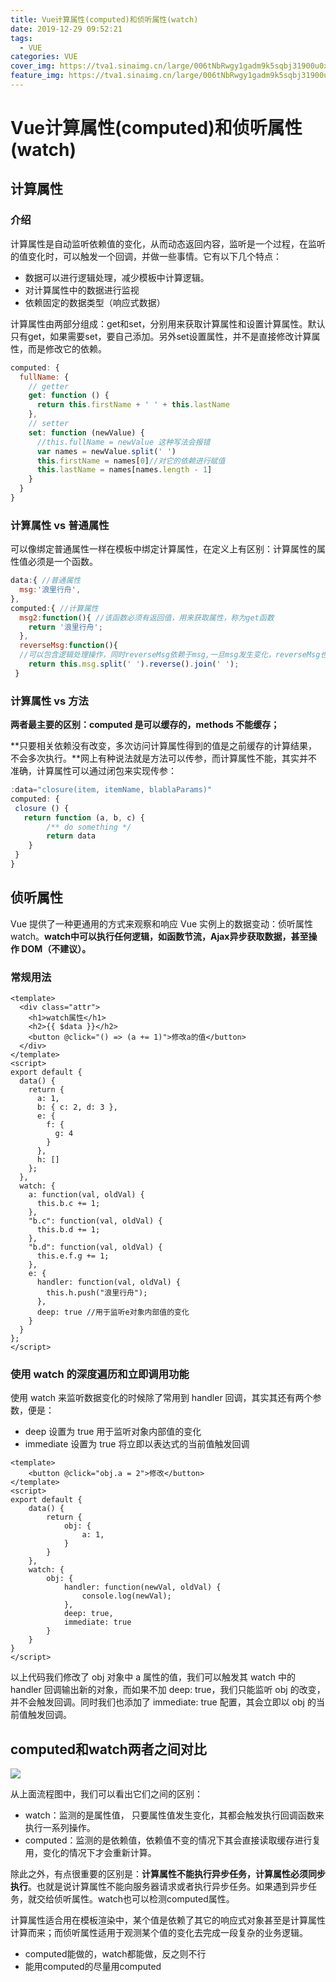 ```yaml
---
title: Vue计算属性(computed)和侦听属性(watch)
date: 2019-12-29 09:52:21
tags:
  - VUE
categories: VUE
cover_img: https://tva1.sinaimg.cn/large/006tNbRwgy1gadm9k5sqbj31900u0x6q.jpg
feature_img: https://tva1.sinaimg.cn/large/006tNbRwgy1gadm9k5sqbj31900u0x6q.jpg
---
```


# Vue计算属性(computed)和侦听属性(watch)

## 计算属性

### 介绍

计算属性是自动监听依赖值的变化，从而动态返回内容，监听是一个过程，在监听的值变化时，可以触发一个回调，并做一些事情。它有以下几个特点：

- 数据可以进行逻辑处理，减少模板中计算逻辑。
- 对计算属性中的数据进行监视
- 依赖固定的数据类型（响应式数据）

计算属性由两部分组成：get和set，分别用来获取计算属性和设置计算属性。默认只有get，如果需要set，要自己添加。另外set设置属性，并不是直接修改计算属性，而是修改它的依赖。

```javascript
computed: {
  fullName: {
    // getter
    get: function () {
      return this.firstName + ' ' + this.lastName
    },
    // setter
    set: function (newValue) {
      //this.fullName = newValue 这种写法会报错
      var names = newValue.split(' ')
      this.firstName = names[0]//对它的依赖进行赋值
      this.lastName = names[names.length - 1]
    }
  }
}
```

### 计算属性 vs 普通属性

可以像绑定普通属性一样在模板中绑定计算属性，在定义上有区别：计算属性的属性值必须是一个函数。

```javascript
data:{ //普通属性
  msg:'浪里行舟',
},
computed:{ //计算属性
  msg2:function(){ //该函数必须有返回值，用来获取属性，称为get函数
    return '浪里行舟';
  },
  reverseMsg:function(){
  //可以包含逻辑处理操作，同时reverseMsg依赖于msg,一旦msg发生变化，reverseMsg也会跟着变化
    return this.msg.split(' ').reverse().join(' ');
 }
```

### 计算属性 vs 方法

**两者最主要的区别：computed 是可以缓存的，methods 不能缓存；**

**只要相关依赖没有改变，多次访问计算属性得到的值是之前缓存的计算结果，不会多次执行。**网上有种说法就是方法可以传参，而计算属性不能，其实并不准确，计算属性可以通过闭包来实现传参：

```javascript
:data="closure(item, itemName, blablaParams)"
computed: {
 closure () {
   return function (a, b, c) {
        /** do something */
        return data
    }
 }
}
```

## 侦听属性

Vue 提供了一种更通用的方式来观察和响应 Vue 实例上的数据变动：侦听属性watch。**watch中可以执行任何逻辑，如函数节流，Ajax异步获取数据，甚至操作 DOM（不建议）。**

### 常规用法

```vue
<template>
  <div class="attr">
    <h1>watch属性</h1>
    <h2>{{ $data }}</h2>
    <button @click="() => (a += 1)">修改a的值</button>
  </div>
</template>
<script>
export default {
  data() {
    return {
      a: 1,
      b: { c: 2, d: 3 },
      e: {
        f: {
          g: 4
        }
      },
      h: []
    };
  },
  watch: {
    a: function(val, oldVal) {
      this.b.c += 1;
    },
    "b.c": function(val, oldVal) {
      this.b.d += 1;
    },
    "b.d": function(val, oldVal) {
      this.e.f.g += 1;
    },
    e: {
      handler: function(val, oldVal) {
        this.h.push("浪里行舟");
      },
      deep: true //用于监听e对象内部值的变化
    }
  }
};
</script>
```

### 使用 watch 的深度遍历和立即调用功能

使用 watch 来监听数据变化的时候除了常用到 handler 回调，其实其还有两个参数，便是：

- deep 设置为 true 用于监听对象内部值的变化
- immediate 设置为 true 将立即以表达式的当前值触发回调

```vue
<template>
    <button @click="obj.a = 2">修改</button>
</template>
<script>
export default {
    data() {
        return {
            obj: {
                a: 1,
            }
        }
    },
    watch: {
        obj: {
            handler: function(newVal, oldVal) {
                console.log(newVal); 
            },
            deep: true,
            immediate: true 
        }
    }
}
</script>
```

以上代码我们修改了 obj 对象中 a 属性的值，我们可以触发其 watch 中的 handler 回调输出新的对象，而如果不加 deep: true，我们只能监听 obj 的改变，并不会触发回调。同时我们也添加了 immediate: true 配置，其会立即以 obj 的当前值触发回调。

## computed和watch两者之间对比

![](https://tva1.sinaimg.cn/large/006y8mN6ly1g6j5tpjgacj30ip078q2z.jpg)

从上面流程图中，我们可以看出它们之间的区别：

- watch：监测的是属性值， 只要属性值发生变化，其都会触发执行回调函数来执行一系列操作。
- computed：监测的是依赖值，依赖值不变的情况下其会直接读取缓存进行复用，变化的情况下才会重新计算。

除此之外，有点很重要的区别是：**计算属性不能执行异步任务，计算属性必须同步执行**。也就是说计算属性不能向服务器请求或者执行异步任务。如果遇到异步任务，就交给侦听属性。watch也可以检测computed属性。

计算属性适合用在模板渲染中，某个值是依赖了其它的响应式对象甚至是计算属性计算而来；而侦听属性适用于观测某个值的变化去完成一段复杂的业务逻辑。

- computed能做的，watch都能做，反之则不行
- 能用computed的尽量用computed